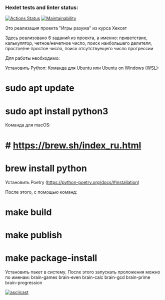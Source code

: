 ### Hexlet tests and linter status:
[![Actions Status](https://github.com/deniskerov/python-project-49/workflows/hexlet-check/badge.svg)](https://github.com/deniskerov/python-project-49/actions)
[![Maintainability](https://api.codeclimate.com/v1/badges/ceaa39c15eb9515255b1/maintainability)](https://codeclimate.com/github/deniskerov/python-project-49/maintainability)


Это реализация проекта "Игры разума" из курса Хексет

Здесь реализовано 6 заданий из проекта, а именно:
	приветствие, калькулятор, четное/нечетное число, 
	поиск наибольшего делителя, простое/не простое число,
	поиск отсутствуещего число прогрессии

Для работы необходимо:

Установить Python:
  Команда для Ubuntu или Ubuntu on Windows (WSL):
#	sudo apt update
#       sudo apt install python3

  Команда для macOS:
#	# https://brew.sh/index_ru.html
#	brew install python

Установить Poetry (https://python-poetry.org/docs/#installation)

После этого, с помощью команд:
#	make build
#	make publish
#	make package-install

Установить пакет в систему.
После этого запускать проложения можно по именам:
	brain-games
	brain-even
	brain-calc
	brain-gcd
	brain-prime
	brain-progression

[![asciicast](https://asciinema.org/a/gFQomhe0rPEJ4nR3eunGsFcsV.svg)](https://asciinema.org/a/gFQomhe0rPEJ4nR3eunGsFcsV)
